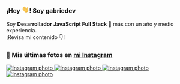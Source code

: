 <h3>¡Hey <img src="https://raw.githubusercontent.com/ABSphreak/ABSphreak/master/gifs/Hi.gif" width="20px" decondig="async">! Soy gabriedev</h3>

<p>Soy <strong>Desarrollador JavaScript Full Stack 🚀</strong> más con un año y medio experiencia.<br />¡Revisa mi contenido 👇!</p>

### 📸 Mis últimas fotos en [mi Instagram](https://instagram.com/gabrie.dev)


<a href='https://instagram.com/p/CtruQitPJU1' target='_blank'>
  <img width='20%' src='https://instagram.fkiv8-1.fna.fbcdn.net/v/t51.2885-15/354557634_595647665883083_2498794285121939883_n.jpg?stp=dst-jpg_e15_fr_s1080x1080&_nc_ht=instagram.fkiv8-1.fna.fbcdn.net&_nc_cat=111&_nc_ohc=ZWM2N4GTyPgAX_IYIdk&edm=APU89FABAAAA&ccb=7-5&oh=00_AfDadOZZX8IZMLGujOMcUZ9XOlkYrYvQ-wgsYAa8RCBLyw&oe=64B4CDE3&_nc_sid=bc0c2c' alt='Instagram photo' />
</a>
<a href='https://instagram.com/p/CtrtZEhvfjK' target='_blank'>
  <img width='20%' src='https://instagram.fkiv8-1.fna.fbcdn.net/v/t51.2885-15/354566352_1280061536273536_3184760590463359796_n.jpg?stp=dst-jpg_e15&_nc_ht=instagram.fkiv8-1.fna.fbcdn.net&_nc_cat=104&_nc_ohc=3_v7Wt1WE1kAX8IX4I5&edm=APU89FABAAAA&ccb=7-5&oh=00_AfBeAoAUVk8Um3LYQQZ28C_OHSPlrJOl4w3uRX8BfDCeAw&oe=64B432DC&_nc_sid=bc0c2c' alt='Instagram photo' />
</a>
<a href='https://instagram.com/p/CtDUXiGIwfW' target='_blank'>
  <img width='20%' src='https://instagram.fkiv8-1.fna.fbcdn.net/v/t51.2885-15/350888316_2281662725376540_4082540287140756007_n.jpg?stp=dst-jpg_e15&_nc_ht=instagram.fkiv8-1.fna.fbcdn.net&_nc_cat=100&_nc_ohc=knHcPkSCw6oAX-QAb0R&edm=APU89FABAAAA&ccb=7-5&oh=00_AfBhDDcwz6nKzphWFoZbFw_p08T_PQWT0Smg3ii1jf-wEA&oe=64B4F318&_nc_sid=bc0c2c' alt='Instagram photo' />
</a>
<a href='https://instagram.com/p/CoTfm_INWyt' target='_blank'>
  <img width='20%' src='https://instagram.fkiv8-1.fna.fbcdn.net/v/t51.2885-15/321050480_935030397667260_4356312353538439528_n.jpg?stp=dst-jpg_e15&_nc_ht=instagram.fkiv8-1.fna.fbcdn.net&_nc_cat=100&_nc_ohc=-nyURvdC9N8AX99QDUv&edm=APU89FABAAAA&ccb=7-5&oh=00_AfABp2wwu05NgOfWl4Ciqt2exfFU-e8MeD5-6eNU7LQJAg&oe=64B4B557&_nc_sid=bc0c2c' alt='Instagram photo' />
</a>
